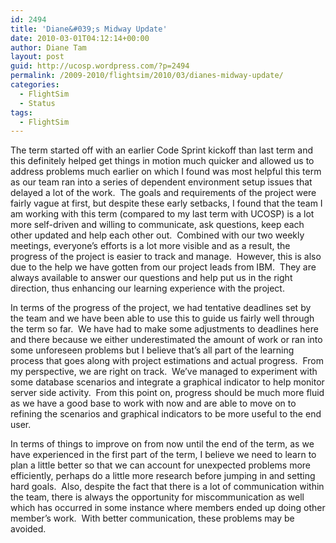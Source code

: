 ```yaml
---
id: 2494
title: 'Diane&#039;s Midway Update'
date: 2010-03-01T04:12:14+00:00
author: Diane Tam
layout: post
guid: http://ucosp.wordpress.com/?p=2494
permalink: /2009-2010/flightsim/2010/03/dianes-midway-update/
categories:
  - FlightSim
  - Status
tags:
  - FlightSim
---
```

The term started off with an earlier Code Sprint kickoff than last term and this definitely helped get things in motion much quicker and allowed us to address problems much earlier on which I found was most helpful this term as our team ran into a series of dependent environment setup issues that delayed a lot of the work.  The goals and requirements of the project were fairly vague at first, but despite these early setbacks, I found that the team I am working with this term (compared to my last term with UCOSP) is a lot more self-driven and willing to communicate, ask questions, keep each other updated and help each other out.  Combined with our two weekly meetings, everyone&#8217;s efforts is a lot more visible and as a result, the progress of the project is easier to track and manage.  However, this is also due to the help we have gotten from our project leads from IBM.  They are always available to answer our questions and help put us in the right direction, thus enhancing our learning experience with the project.

In terms of the progress of the project, we had tentative deadlines set by the team and we have been able to use this to guide us fairly well through the term so far.  We have had to make some adjustments to deadlines here and there because we either underestimated the amount of work or ran into some unforeseen problems but I believe that&#8217;s all part of the learning process that goes along with project estimations and actual progress.  From my perspective, we are right on track.  We&#8217;ve managed to experiment with some database scenarios and integrate a graphical indicator to help monitor server side activity.  From this point on, progress should be much more fluid as we have a good base to work with now and are able to move on to refining the scenarios and graphical indicators to be more useful to the end user.

In terms of things to improve on from now until the end of the term, as we have experienced in the first part of the term, I believe we need to learn to plan a little better so that we can account for unexpected problems more efficiently, perhaps do a little more research before jumping in and setting hard goals.  Also, despite the fact that there is a lot of communication within the team, there is always the opportunity for miscommunication as well which has occurred in some instance where members ended up doing other member&#8217;s work.  With better communication, these problems may be avoided.